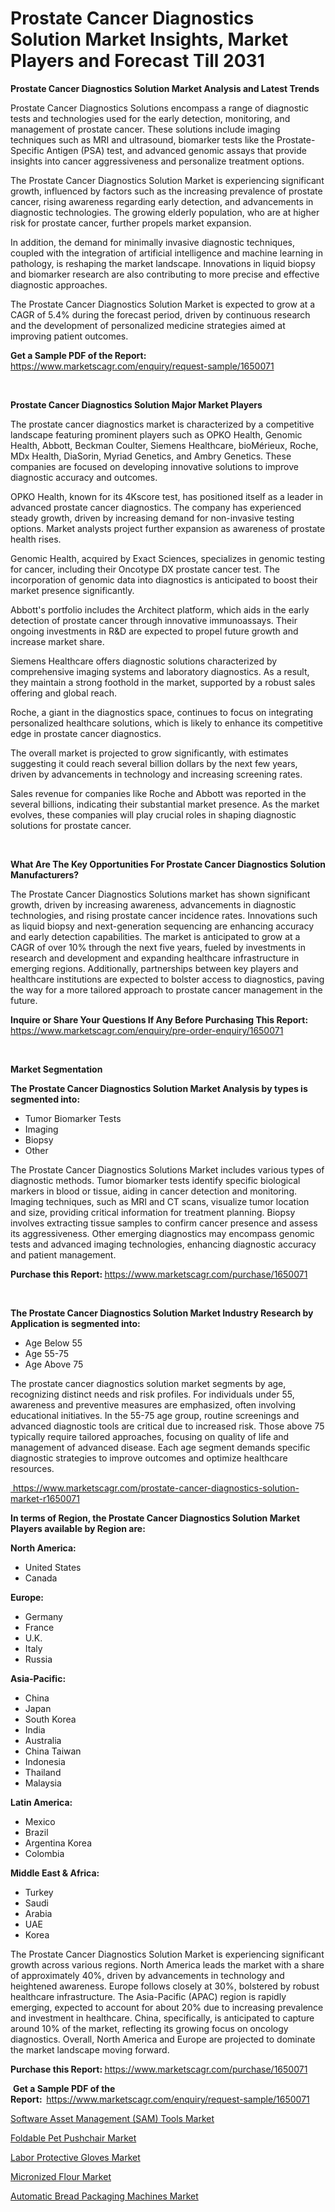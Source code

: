 <p><h1>Prostate Cancer Diagnostics Solution Market Insights, Market Players and Forecast Till 2031</h1></p><p><strong>Prostate Cancer Diagnostics Solution Market Analysis and Latest Trends</strong></p>
<p><p>Prostate Cancer Diagnostics Solutions encompass a range of diagnostic tests and technologies used for the early detection, monitoring, and management of prostate cancer. These solutions include imaging techniques such as MRI and ultrasound, biomarker tests like the Prostate-Specific Antigen (PSA) test, and advanced genomic assays that provide insights into cancer aggressiveness and personalize treatment options.</p><p>The Prostate Cancer Diagnostics Solution Market is experiencing significant growth, influenced by factors such as the increasing prevalence of prostate cancer, rising awareness regarding early detection, and advancements in diagnostic technologies. The growing elderly population, who are at higher risk for prostate cancer, further propels market expansion. </p><p>In addition, the demand for minimally invasive diagnostic techniques, coupled with the integration of artificial intelligence and machine learning in pathology, is reshaping the market landscape. Innovations in liquid biopsy and biomarker research are also contributing to more precise and effective diagnostic approaches. </p><p>The Prostate Cancer Diagnostics Solution Market is expected to grow at a CAGR of 5.4% during the forecast period, driven by continuous research and the development of personalized medicine strategies aimed at improving patient outcomes.</p></p>
<p><strong>Get a Sample PDF of the Report:&nbsp;</strong> <a href="https://www.marketscagr.com/enquiry/request-sample/1650071?utm_campaign=1126&utm_medium=2&utm_source=Github&utm_content=ia&utm_term=08122024&utm_id=prostate-cancer-diagnostics-solution">https://www.marketscagr.com/enquiry/request-sample/1650071</a></p>
<p>&nbsp;</p>
<p><strong>Prostate Cancer Diagnostics Solution Major Market Players</strong></p>
<p><p>The prostate cancer diagnostics market is characterized by a competitive landscape featuring prominent players such as OPKO Health, Genomic Health, Abbott, Beckman Coulter, Siemens Healthcare, bioMérieux, Roche, MDx Health, DiaSorin, Myriad Genetics, and Ambry Genetics. These companies are focused on developing innovative solutions to improve diagnostic accuracy and outcomes.</p><p>OPKO Health, known for its 4Kscore test, has positioned itself as a leader in advanced prostate cancer diagnostics. The company has experienced steady growth, driven by increasing demand for non-invasive testing options. Market analysts project further expansion as awareness of prostate health rises.</p><p>Genomic Health, acquired by Exact Sciences, specializes in genomic testing for cancer, including their Oncotype DX prostate cancer test. The incorporation of genomic data into diagnostics is anticipated to boost their market presence significantly.</p><p>Abbott's portfolio includes the Architect platform, which aids in the early detection of prostate cancer through innovative immunoassays. Their ongoing investments in R&D are expected to propel future growth and increase market share.</p><p>Siemens Healthcare offers diagnostic solutions characterized by comprehensive imaging systems and laboratory diagnostics. As a result, they maintain a strong foothold in the market, supported by a robust sales offering and global reach.</p><p>Roche, a giant in the diagnostics space, continues to focus on integrating personalized healthcare solutions, which is likely to enhance its competitive edge in prostate cancer diagnostics.</p><p>The overall market is projected to grow significantly, with estimates suggesting it could reach several billion dollars by the next few years, driven by advancements in technology and increasing screening rates. </p><p>Sales revenue for companies like Roche and Abbott was reported in the several billions, indicating their substantial market presence. As the market evolves, these companies will play crucial roles in shaping diagnostic solutions for prostate cancer.</p></p>
<p>&nbsp;</p>
<p><strong>What Are The Key Opportunities For Prostate Cancer Diagnostics Solution Manufacturers?</strong></p>
<p><p>The Prostate Cancer Diagnostics Solutions market has shown significant growth, driven by increasing awareness, advancements in diagnostic technologies, and rising prostate cancer incidence rates. Innovations such as liquid biopsy and next-generation sequencing are enhancing accuracy and early detection capabilities. The market is anticipated to grow at a CAGR of over 10% through the next five years, fueled by investments in research and development and expanding healthcare infrastructure in emerging regions. Additionally, partnerships between key players and healthcare institutions are expected to bolster access to diagnostics, paving the way for a more tailored approach to prostate cancer management in the future.</p></p>
<p><strong>Inquire or Share Your Questions If Any Before Purchasing This Report:</strong> <a href="https://www.marketscagr.com/enquiry/pre-order-enquiry/1650071?utm_campaign=1126&utm_medium=2&utm_source=Github&utm_content=ia&utm_term=08122024&utm_id=prostate-cancer-diagnostics-solution">https://www.marketscagr.com/enquiry/pre-order-enquiry/1650071</a></p>
<p>&nbsp;</p>
<p><strong>Market Segmentation</strong></p>
<p><strong>The Prostate Cancer Diagnostics Solution Market Analysis by types is segmented into:</strong></p>
<p><ul><li>Tumor Biomarker Tests</li><li>Imaging</li><li>Biopsy</li><li>Other</li></ul></p>
<p><p>The Prostate Cancer Diagnostics Solutions Market includes various types of diagnostic methods. Tumor biomarker tests identify specific biological markers in blood or tissue, aiding in cancer detection and monitoring. Imaging techniques, such as MRI and CT scans, visualize tumor location and size, providing critical information for treatment planning. Biopsy involves extracting tissue samples to confirm cancer presence and assess its aggressiveness. Other emerging diagnostics may encompass genomic tests and advanced imaging technologies, enhancing diagnostic accuracy and patient management.</p></p>
<p><strong>Purchase this Report:&nbsp;</strong><a href="https://www.marketscagr.com/purchase/1650071?utm_campaign=1126&utm_medium=2&utm_source=Github&utm_content=ia&utm_term=08122024&utm_id=prostate-cancer-diagnostics-solution">https://www.marketscagr.com/purchase/1650071</a></p>
<p>&nbsp;</p>
<p><strong>The Prostate Cancer Diagnostics Solution Market Industry Research by Application is segmented into:</strong></p>
<p><ul><li>Age Below 55</li><li>Age 55-75</li><li>Age Above 75</li></ul></p>
<p><p>The prostate cancer diagnostics solution market segments by age, recognizing distinct needs and risk profiles. For individuals under 55, awareness and preventive measures are emphasized, often involving educational initiatives. In the 55-75 age group, routine screenings and advanced diagnostic tools are critical due to increased risk. Those above 75 typically require tailored approaches, focusing on quality of life and management of advanced disease. Each age segment demands specific diagnostic strategies to improve outcomes and optimize healthcare resources.</p></p>
<p><a href="https://www.marketscagr.com/prostate-cancer-diagnostics-solution-market-r1650071?utm_campaign=1126&utm_medium=2&utm_source=Github&utm_content=ia&utm_term=08122024&utm_id=prostate-cancer-diagnostics-solution">&nbsp;https://www.marketscagr.com/prostate-cancer-diagnostics-solution-market-r1650071</a></p>
<p><strong>In terms of Region, the Prostate Cancer Diagnostics Solution Market Players available by Region are:</strong></p>
<p>
    <p> <strong> North America: </strong>
        <ul>
            <li>United States</li>
            <li>Canada</li>
        </ul>
        </p> 
    <p> <strong> Europe: </strong>
        <ul>
            <li>Germany</li>
            <li>France</li>
            <li>U.K.</li>
            <li>Italy</li>
            <li>Russia</li>
        </ul>
        </p> 
    <p> <strong> Asia-Pacific: </strong>
        <ul>
            <li>China</li>
            <li>Japan</li>
            <li>South Korea</li>
            <li>India</li>
            <li>Australia</li>
            <li>China Taiwan</li>
            <li>Indonesia</li>
            <li>Thailand</li>
            <li>Malaysia</li>
        </ul>
        </p> 
    <p> <strong> Latin America: </strong>
        <ul>
            <li>Mexico</li>
            <li>Brazil</li>
            <li>Argentina Korea</li>
            <li>Colombia</li>
        </ul>
        </p> 
    <p> <strong> Middle East & Africa: </strong>
        <ul>
            <li>Turkey</li>
            <li>Saudi</li>
            <li>Arabia</li>
            <li>UAE</li>
            <li>Korea</li>
        </ul>
    </p>
    </p>
<p><p>The Prostate Cancer Diagnostics Solution Market is experiencing significant growth across various regions. North America leads the market with a share of approximately 40%, driven by advancements in technology and heightened awareness. Europe follows closely at 30%, bolstered by robust healthcare infrastructure. The Asia-Pacific (APAC) region is rapidly emerging, expected to account for about 20% due to increasing prevalence and investment in healthcare. China, specifically, is anticipated to capture around 10% of the market, reflecting its growing focus on oncology diagnostics. Overall, North America and Europe are projected to dominate the market landscape moving forward.</p></p>
<p><strong>Purchase this Report: </strong><a href="https://www.marketscagr.com/purchase/1650071?utm_campaign=1126&utm_medium=2&utm_source=Github&utm_content=ia&utm_term=08122024&utm_id=prostate-cancer-diagnostics-solution">https://www.marketscagr.com/purchase/1650071</a></p>
<p>&nbsp;<strong>Get a Sample PDF of the Report:&nbsp;&nbsp;</strong><a href="https://www.marketscagr.com/enquiry/request-sample/1650071?utm_campaign=1126&utm_medium=2&utm_source=Github&utm_content=ia&utm_term=08122024&utm_id=prostate-cancer-diagnostics-solution">https://www.marketscagr.com/enquiry/request-sample/1650071</a></p>
<p><strong></strong></p>
<p><p><a href="https://issuu.com/reportprime-2/docs/software-asset-management-sam-tools-market-size-20?utm_campaign=1126&utm_medium=2&utm_source=Github&utm_content=ia&utm_term=08122024&utm_id=prostate-cancer-diagnostics-solution">Software Asset Management (SAM) Tools Market</a></p><p><a href="https://issuu.com/reportprime-2/docs/foldable-pet-pushchair-market-size-2030.pptx?utm_campaign=1126&utm_medium=2&utm_source=Github&utm_content=ia&utm_term=08122024&utm_id=prostate-cancer-diagnostics-solution">Foldable Pet Pushchair Market</a></p><p><a href="https://www.linkedin.com/pulse/robust-growth-anticipated-labor-protective-gloves-market-8j8ae?utm_campaign=1126&utm_medium=2&utm_source=Github&utm_content=ia&utm_term=08122024&utm_id=prostate-cancer-diagnostics-solution">Labor Protective Gloves Market</a></p><p><a href="https://www.linkedin.com/pulse/micronized-flour-industry-resonance-148-amplification-across-zaine?utm_campaign=1126&utm_medium=2&utm_source=Github&utm_content=ia&utm_term=08122024&utm_id=prostate-cancer-diagnostics-solution">Micronized Flour Market</a></p><p><a href="https://github.com/julyju69/Market-Research-Report-List-5/blob/main/automatic-bread-packaging-machines-market.md?utm_campaign=1126&utm_medium=2&utm_source=Github&utm_content=ia&utm_term=08122024&utm_id=prostate-cancer-diagnostics-solution">Automatic Bread Packaging Machines Market</a></p></p>